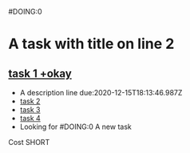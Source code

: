 #DOING:0
# A task with title on line 2

## [task 1 +okay](#TODO:)
- A description line due:2020-12-15T18:13:46.987Z
- [task 2](#DOING:10)
- [task 3](#TODO:0)
- [task 4](#DOING:0)
- Looking for #DOING:0 A new task
<!--
# #DOING: Find tasks in markdown comments
 -->

 Cost  SHORT <!-- #DONE:0 Cost Report -->
<!-- due:2020-12-19T12:00:00.000Z  +reports -->
<!-- completed:2020-12-15T14:09:10.550Z -->

